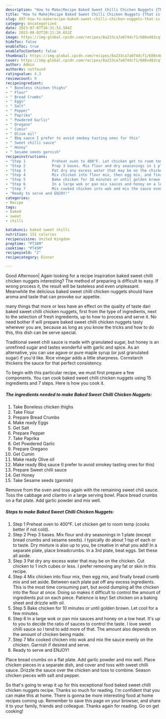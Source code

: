```yaml
---
description: "How to Make|Recipe Baked Sweet Chilli Chicken Nuggets {That is Simple"
title: "How to Make|Recipe Baked Sweet Chilli Chicken Nuggets {That is Simple"
slug: 897-how-to-makerecipe-baked-sweet-chilli-chicken-nuggets-that-is-simple
category: Uncategorized
date: 2023-07-07T16:31:53.504Z
date: 2023-08-02T20:11:24.653Z
image: https://img-global.cpcdn.com/recipes/8a233ca7a074dcf1/680x482cq70/baked-sweet-chilli-chicken-nuggets-recipe-main-photo.jpg
hideToc: false
enableToc: true
enableTocContent: false
thumbnail: https://img-global.cpcdn.com/recipes/8a233ca7a074dcf1/680x482cq70/baked-sweet-chilli-chicken-nuggets-recipe-main-photo.jpg
cover: https://img-global.cpcdn.com/recipes/8a233ca7a074dcf1/680x482cq70/baked-sweet-chilli-chicken-nuggets-recipe-main-photo.jpg
author: Admin
authorAv: notfound
ratingvalue: 4.3
reviewcount: 9
recipeingredient:
- " Boneless chicken thighs"
- " Flour"
- " Bread Crumbs"
- " Eggs"
- " Salt"
- " Pepper"
- " Paprika"
- " Powdered Garlic"
- " Oregano"
- " Cumin"
- " Olive oil"
- " Bbq sauce I prefer to avoid smokey tasting ones for this"
- " Sweet chilli sauce"
- " Honey"
- " Sesame seeds garnish"
recipeinstructions:
- "Step 1            Preheat oven to 400°F. Let chicken get to room temp (cooks better if not cold)."
- "Step 2            Prep 3 bases. Mix flour and dry seasonings in 1 plate (except bread crumbs and sesame seeds). I typically do about 1 tsp of each or to taste. Dry mixture is also up to you, be creative in what you add! In a separate plate, place breadcrumbs. In a 3rd plate, beat eggs. Set these all aside."
- "Step 3            Pat dry any excess water that may be on the chicken. Cut chicken to 1 inch cubes or less. I prefer removing any fat or skin in this recipe."
- "Step 4            Mix chicken into flour mix, then egg mix, and finally bread crumb mix and set aside. Between each plate pat off any excess ingredients. This is the most time consuming part, but avoid dumping all the chicken into the flour at once. Doing so makes it difficult to control the amount of ingredients put on each piece. Patience is key! Set chicken on a baking sheet and drizzle with oil."
- "Step 5            Bake chicken for 10 minutes or until golden brown. Let cool for a few minutes."
- "Step 6            In a large wok or pan mix sauces and honey on a low heat. It&#39;s up to you to decide the ratio of sauces to control the taste. I love sweet chilli sauce so I tend to add more of that. The amount also depends on the amount of chicken being made."
- "Step 7            Mix cooked chicken into wok and mix the sauce evenly on the chicken. Garnish if desired and serve."
- "Ready to serve and ENJOY!"
categories:
- Recipe
tags:
- baked
- sweet
- chilli

katakunci: baked sweet chilli 
nutrition: 151 calories
recipecuisine: United Kingdom
preptime: "PT36M"
cooktime: "PT45M"
recipeyield: "2"
recipecategory: Dinner

---
```



Good Afternoon| Again looking for a recipe inspiration baked sweet chilli chicken nuggets interesting? The method of preparing is difficult to easy. If wrong process it, the result will be tasteless and even unpleasant. Meanwhile the delicious baked sweet chilli chicken nuggets should have aroma and taste that can provoke our appetite.






many things that more or less have an effect on the quality of taste dari baked sweet chilli chicken nuggets, first from the type of ingredients, next to the selection of fresh ingredients, up to how to process and serve it. No need bother if will prepare baked sweet chilli chicken nuggets tasty wherever you are, because as long as you know the tricks and how to do this, this dish can be serve special.


Traditional sweet chili sauce is made with granulated sugar, but honey is an unrefined sugar and tastes wonderful with garlic and spice. As an alternative, you can use agave or pure maple syrup (or just granulated sugar) if you&#39;d like. Rice vinegar adds a little sharpness. Cornstarch thickens the sauce for that perfect consistency.


To begin with this particular recipe, we must first prepare a few components. You can cook baked sweet chilli chicken nuggets using 15 ingredients and 7 steps. Here is how you cook it.

<!--inarticleads1-->

##### The ingredients needed to make Baked Sweet Chilli Chicken Nuggets:

1. Take  Boneless chicken thighs
1. Take  Flour
1. Prepare  Bread Crumbs
1. Make ready  Eggs
1. Get  Salt
1. Prepare  Pepper
1. Take  Paprika
1. Get  Powdered Garlic
1. Prepare  Oregano
1. Get  Cumin
1. Make ready  Olive oil
1. Make ready  Bbq sauce (I prefer to avoid smokey tasting ones for this)
1. Prepare  Sweet chilli sauce
1. Get  Honey
1. Take  Sesame seeds (garnish)


Remove from the oven and toss again with the remaining sweet chili sauce. Toss the cabbage and cilantro in a large serving bowl. Place bread crumbs on a flat plate. Add garlic powder and mix well. 

<!--inarticleads2-->

##### Steps to make Baked Sweet Chilli Chicken Nuggets:

1. Step 1            Preheat oven to 400°F. Let chicken get to room temp (cooks better if not cold).
1. Step 2            Prep 3 bases. Mix flour and dry seasonings in 1 plate (except bread crumbs and sesame seeds). I typically do about 1 tsp of each or to taste. Dry mixture is also up to you, be creative in what you add! In a separate plate, place breadcrumbs. In a 3rd plate, beat eggs. Set these all aside.
1. Step 3            Pat dry any excess water that may be on the chicken. Cut chicken to 1 inch cubes or less. I prefer removing any fat or skin in this recipe.
1. Step 4            Mix chicken into flour mix, then egg mix, and finally bread crumb mix and set aside. Between each plate pat off any excess ingredients. This is the most time consuming part, but avoid dumping all the chicken into the flour at once. Doing so makes it difficult to control the amount of ingredients put on each piece. Patience is key! Set chicken on a baking sheet and drizzle with oil.
1. Step 5            Bake chicken for 10 minutes or until golden brown. Let cool for a few minutes.
1. Step 6            In a large wok or pan mix sauces and honey on a low heat. It&#39;s up to you to decide the ratio of sauces to control the taste. I love sweet chilli sauce so I tend to add more of that. The amount also depends on the amount of chicken being made.
1. Step 7            Mix cooked chicken into wok and mix the sauce evenly on the chicken. Garnish if desired and serve.
1. Ready to serve and ENJOY!

Place bread crumbs on a flat plate. Add garlic powder and mix well. Place chicken pieces in a separate dish, and cover and toss with sweet chilli sauce. Drizzle the sauce over the chicken and toss to combine. Season chicken pieces with salt and pepper. 

So that's going to wrap it up for this exceptional food baked sweet chilli chicken nuggets recipe. Thanks so much for reading. I'm confident that you can make this at home. There is gonna be more interesting food at home recipes coming up. Remember to save this page on your browser, and share it to your family, friends and colleague. Thanks again for reading. Go on get cooking!
